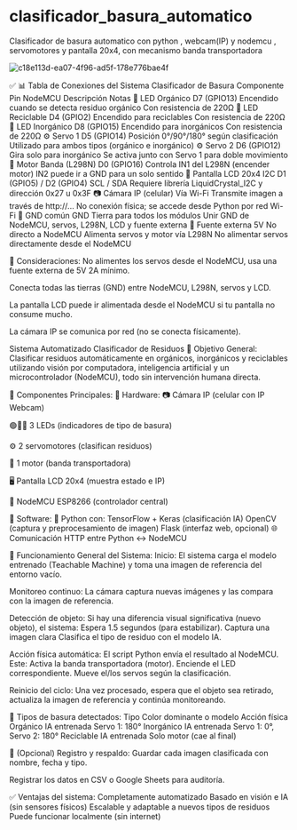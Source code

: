 # clasificador_basura_automatico
Clasificador de basura automatico con python , webcam(IP) y nodemcu , servomotores y pantalla 20x4, con mecanismo banda transportadora

![c18e113d-ea07-4f96-ad5f-178e776bae4f](https://github.com/user-attachments/assets/199d7575-fc7c-4f28-a614-ef0987d80e9c)


✅ 📊 Tabla de Conexiones del Sistema Clasificador de Basura
Componente	Pin NodeMCU	Descripción	Notas
📗 LED Orgánico	D7 (GPIO13)	Encendido cuando se detecta residuo orgánico	Con resistencia de 220Ω
📘 LED Reciclable	D4 (GPIO2)	Encendido para reciclables	Con resistencia de 220Ω
🔴 LED Inorgánico	D8 (GPIO15)	Encendido para inorgánicos	Con resistencia de 220Ω
⚙️ Servo 1	D5 (GPIO14)	Posición 0°/90°/180° según clasificación	Utilizado para ambos tipos (orgánico e inorgánico)
⚙️ Servo 2	D6 (GPIO12)	Gira solo para inorgánico	Se activa junto con Servo 1 para doble movimiento
🚚 Motor Banda (L298N)	D0 (GPIO16)	Controla IN1 del L298N (encender motor)	IN2 puede ir a GND para un solo sentido
🔳 Pantalla LCD 20x4 I2C	D1 (GPIO5) / D2 (GPIO4)	SCL / SDA	Requiere librería LiquidCrystal_I2C y dirección 0x27 u 0x3F
📷 Cámara IP (celular)	Vía Wi-Fi	Transmite imagen a través de http://...	No conexión física; se accede desde Python por red Wi-Fi
🔌 GND común	GND	Tierra para todos los módulos	Unir GND de NodeMCU, servos, L298N, LCD y fuente externa
🔌 Fuente externa 5V	No directo a NodeMCU	Alimenta servos y motor vía L298N	No alimentar servos directamente desde el NodeMCU

🧠 Consideraciones:
No alimentes los servos desde el NodeMCU, usa una fuente externa de 5V 2A mínimo.

Conecta todas las tierras (GND) entre NodeMCU, L298N, servos y LCD.

La pantalla LCD puede ir alimentada desde el NodeMCU si tu pantalla no consume mucho.

La cámara IP se comunica por red (no se conecta físicamente).

Sistema Automatizado Clasificador de Residuos
🎯 Objetivo General:
Clasificar residuos automáticamente en orgánicos, inorgánicos y reciclables utilizando visión por computadora, inteligencia artificial y un microcontrolador (NodeMCU), todo sin intervención humana directa.

🧩 Componentes Principales:
🔹 Hardware:
📷 Cámara IP (celular con IP Webcam)

🟢🔴🔵 3 LEDs (indicadores de tipo de basura)

⚙️ 2 servomotores (clasifican residuos)

🚚 1 motor (banda transportadora)

🖥️ Pantalla LCD 20x4 (muestra estado e IP)

🔌 NodeMCU ESP8266 (controlador central)

🔹 Software:
🐍 Python con:
TensorFlow + Keras (clasificación IA)
OpenCV (captura y preprocesamiento de imagen)
Flask (interfaz web, opcional)
🌐 Comunicación HTTP entre Python ↔ NodeMCU

🔁 Funcionamiento General del Sistema:
Inicio:
El sistema carga el modelo entrenado (Teachable Machine) y toma una imagen de referencia del entorno vacío.

Monitoreo continuo:
La cámara captura nuevas imágenes y las compara con la imagen de referencia.

Detección de objeto:
Si hay una diferencia visual significativa (nuevo objeto), el sistema:
Espera 1.5 segundos (para estabilizar).
Captura una imagen clara
Clasifica el tipo de residuo con el modelo IA.

Acción física automática:
El script Python envía el resultado al NodeMCU. Este:
Activa la banda transportadora (motor).
Enciende el LED correspondiente.
Mueve el/los servos según la clasificación.

Reinicio del ciclo:
Una vez procesado, espera que el objeto sea retirado, actualiza la imagen de referencia y continúa monitoreando.

🧠 Tipos de basura detectados:
Tipo	Color dominante o modelo	Acción física
Orgánico	IA entrenada	Servo 1: 180°
Inorgánico	IA entrenada	Servo 1: 0°, Servo 2: 180°
Reciclable	IA entrenada	Solo motor (cae al final)

💾 (Opcional) Registro y respaldo:
Guardar cada imagen clasificada con nombre, fecha y tipo.

Registrar los datos en CSV o Google Sheets para auditoría.

✅ Ventajas del sistema:
Completamente automatizado
Basado en visión e IA (sin sensores físicos)
Escalable y adaptable a nuevos tipos de residuos
Puede funcionar localmente (sin internet)

